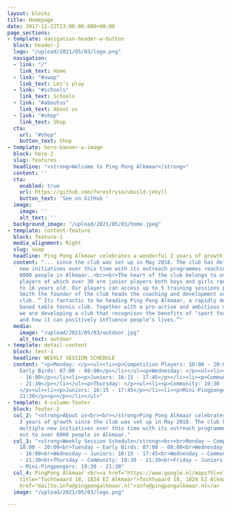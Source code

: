 ```yaml
---
layout: blocks
title: Homepage
date: 2017-11-22T23:00:00.000+00:00
page_sections:
- template: navigation-header-w-button
  block: header-2
  logo: "/upload/2021/05/03/logo.png"
  navigation:
  - link: "/"
    link_text: Home
  - link: "#swap"
    link_text: Let's play
  - link: "#schools"
    link_text: Schools
  - link: "#aboutus"
    link_text: About us
  - link: "#shop"
    link_text: Shop
  cta:
    url: "#shop"
    button_text: Shop
- template: hero-banner-w-image
  block: hero-2
  slug: features
  headline: "<strong>Welcome to Ping Pong Alkmaar</strong>"
  content: ''
  cta:
    enabled: true
    url: https://github.com/forestryio/ubuild-jekyll
    button_text: 'See on GitHub '
  image:
    image: ''
    alt_text: ''
  background_image: "/upload/2021/05/03/home.jpeg"
- template: content-feature
  block: feature-1
  media_alignment: Right
  slug: swap
  headline: Ping Pong Alkmaar celebrates a wonderful 2 years of growth
  content: "... since the club was set up in May 2018. The club has delivered multiple
    new initiatives over this time with its outreach programmes reaching out to over
    6000 people in Alkmaar..<br><br>The heart of the club belongs to over 50 regular
    players of which over 30 are junior players both boys and girls ranging from 5
    to 16 years old. Our players can access up to 5 training sessions per week.<br><br>Mark
    Smith the founder of the club heads the coaching and development sections of the
    club. ” Its fantastic to be heading Ping Pong Alkmaar, a rapidly developing community
    based table tennis club. Together with a pro-active and ambitious management team
    we are developing a club that recognises the benefits of ‘sport for development’
    and how it can positively influence people’s lives.”"
  media:
    image: "/upload/2021/05/03/outdoor.jpg"
    alt_text: outdoor
- template: detail-content
  block: text-1
  headline: WEEKLY SESSION SCHEDULE
  content: "<p>Monday: </p><ul><li><p>Competition Players: 18:00 - 20:00</p></li></ul><p>Tuesday:</p><ul><li><p>
    Early Birds: 07:00 - 08:00</p></li></ul><p>Wednesday: </p><ul><li><p>Girls: 15:00
    - 16:00</p></li><li><p>Juniors: 16:15 - 17:45</p></li><li><p>Community: 19:30
    - 21:30</p></li></ul><p>Thursday: </p><ul><li><p>Community: 19:30 - 21:30</p></li></ul><p>Friday:
    </p><ul><li><p>Juniors: 16:15 - 17:45</p></li><li><p>Mini-Pingpongers: 19:30 -
    21:30</p><p></p></li></ul>"
- template: 4-column-footer
  block: footer-2
  col_2: "<strong>About us<br><br></strong>Ping Pong Alkmaar celebrates a wonderful
    2 years of growth since the club was set up in May 2018. The club has delivered
    multiple new initiatives over this time with its outreach programmes reaching
    out to over 6000 people in Alkmaar."
  col_3: "<strong>Weekly Session Schedule</strong><br><br>Monday – Competition Players:
    18:00 - 20:00<br>Tuesday – Early Birds: 07:00 - 08:00<br>Wednesday – Girls: 15:00
    - 16:00<br>Wednesday – Juniors: 16:15 - 17:45<br>Wednesday – Community: 19:30
    - 21:30<br>Thursday – Community: 19:30 - 21:30<br>Friday – Juniors: 16:15 - 17:45<br>Friday
    – Mini-Pingpongers: 19:30 - 21:30"
  col_4: PingPong Alkmaar <br><a href="https://www.google.nl/maps?hl=nl&amp;q=Tochtwaard+18+1824+EZ+Alkmaar"
    title="Tochtwaard 18, 1824 EZ Alkmaar">Tochtwaard 18, 1824 EZ Alkmaar</a><br><br><br><a
    href="mailto:info@pingpongalkmaar.nl">info@pingpongalkmaar.nl</a>
  image: "/upload/2021/05/03/logo.png"

---
```

